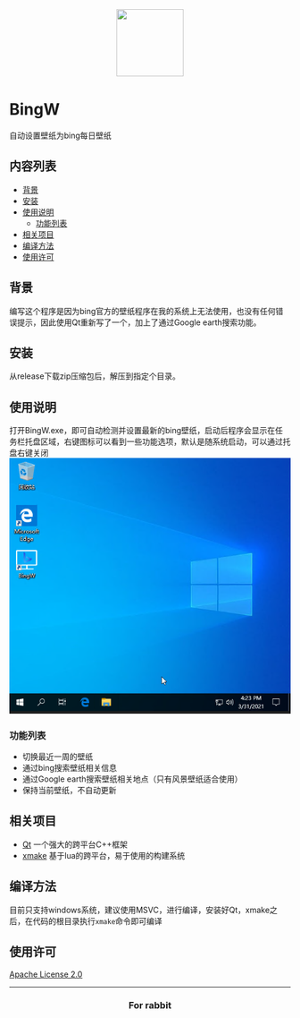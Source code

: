 <div align=center>
    <img width="120" height="120" src="./src/main.ico">
</div>  

# BingW  
自动设置壁纸为bing每日壁纸  

## 内容列表

- [背景](#背景)
- [安装](#安装)
- [使用说明](#使用说明)
    - [功能列表](#功能列表)
- [相关项目](#相关项目)
- [编译方法](#编译方法)
- [使用许可](#使用许可)

## 背景  
编写这个程序是因为bing官方的壁纸程序在我的系统上无法使用，也没有任何错误提示，因此使用Qt重新写了一个，加上了通过Google earth搜索功能。

## 安装
从release下载zip压缩包后，解压到指定个目录。

## 使用说明
打开BingW.exe，即可自动检测并设置最新的bing壁纸，启动后程序会显示在任务栏托盘区域，右键图标可以看到一些功能选项，默认是随系统启动，可以通过托盘右键关闭  
![avatar](./images/usage.webp)

### 功能列表  
* 切换最近一周的壁纸  
* 通过bing搜索壁纸相关信息  
* 通过Google earth搜索壁纸相关地点（只有风景壁纸适合使用）  
* 保持当前壁纸，不自动更新  

## 相关项目
* [Qt](https://www.qt.io/) 一个强大的跨平台C++框架  
* [xmake](https://github.com/xmake-io/xmake) 基于lua的跨平台，易于使用的构建系统  

## 编译方法
目前只支持windows系统，建议使用MSVC，进行编译，安装好Qt，xmake之后，在代码的根目录执行`xmake`命令即可编译

## 使用许可
[Apache License 2.0](https://www.apache.org/licenses/LICENSE-2.0)

---
<div align="center">
<h3>For rabbit</h3>
</div>